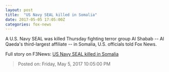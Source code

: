 ```yaml
---
layout: post
title:  "US Navy SEAL killed in Somalia"
date: 2017-05-05 17:05:00Z
categories: fox-news
---
```


A U.S. Navy SEAL was killed Thursday fighting terror group Al Shabab -- Al Qaeda's third-largest affiliate -- in Somalia, U.S. officials told Fox News.


Full story on F3News: [US Navy SEAL killed in Somalia](http://www.f3nws.com/n/gpPNCD)

> Posted on: Friday, May 5, 2017 10:05:00 PM
